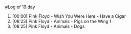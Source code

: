 #Log of 19 day

1. [00:00] Pink Floyd - Wish You Were Here - Have a Cigar
1. [08:23] Pink Floyd - Animals - Pigs on the Wing 1
1. [08:25] Pink Floyd - Animals - Dogs
